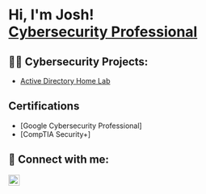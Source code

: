 <h1>Hi, I'm Josh! <br/><a href="https://www.linkedin.com/in/john-hibar/">Cybersecurity Professional</a>

<h2>👨‍💻 Cybersecurity Projects:</h2>

- [Active Directory Home Lab](https://github.com/joshmadakor1/Algorithms-Practice)

<h2> Certifications</h2>

- [Google Cybersecurity Professional]
- [CompTIA Security+]

<h2> 🤳 Connect with me:</h2>

[<img align="left" alt="JoshMadakor | LinkedIn" width="22px" src="https://cdn.jsdelivr.net/npm/simple-icons@v3/icons/linkedin.svg" />][linkedin]

[linkedin]: https://linkedin.com/in/john-hibar
